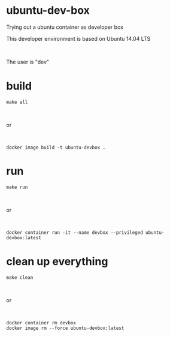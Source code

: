 # ubuntu-dev-box
Trying out a ubuntu container as developer box

This developer environment is based on Ubuntu 14.04 LTS

&nbsp;

The user is "dev"

# build
```make all```

&nbsp;

or

&nbsp;

```docker image build -t ubuntu-devbox .```

# run
```make run```

&nbsp;

or

&nbsp;

```docker container run -it --name devbox --privileged ubuntu-devbox:latest```


# clean up everything
```make clean```

&nbsp;

or

&nbsp;

```
docker container rm devbox
docker image rm --force ubuntu-devbox:latest
```

